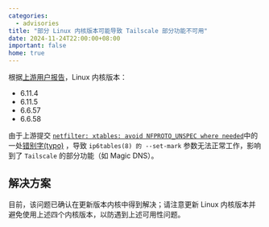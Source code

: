 ```yaml
---
categories:
  - advisories
title: "部分 Linux 内核版本可能导致 Tailscale 部分功能不可用"
date: 2024-11-24T22:00:00+08:00
important: false
home: true
---
```

根据[上游用户报告](https://github.com/tailscale/tailscale/issues/13863)，Linux 内核版本：

- 6.11.4
- 6.11.5
- 6.6.57
- 6.6.58

由于上游提交 [`netfilter: xtables: avoid NFPROTO_UNSPEC where needed`](https://github.com/torvalds/linux/commit/0bfcb7b71e735560077a42847f69597ec7dcc326)中的一处[错别字(typo)](https://lore.kernel.org/all/20241019-xtables-typos-v2-1-6b8b1735dc8e@0upti.me/) ，导致 `ip6tables(8) 的 --set-mark` 参数无法正常工作，影响到了 `Tailscale` 的部分功能（如 Magic DNS）。

## 解决方案

目前，该问题已确认在更新版本内核中得到解决；请注意更新 Linux 内核版本并避免使用上述四个内核版本，以防遇到上述可用性问题。
